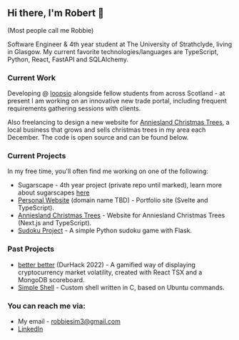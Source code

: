 ## Hi there, I'm Robert 👋
(Most people call me Robbie)

Software Engineer & 4th year student at The University of Strathclyde, living in Glasgow. My current favorite technologies/languages are TypeScript, Python, React, FastAPI and SQLAlchemy.
### Current Work
Developing @ [loopsio](https://loopsio.com/) alongside fellow students from across Scotland - at present I am working on an innovative new trade portal, including frequent requirements gathering sessions with clients.

Also freelancing to design a new website for [Anniesland Christmas Trees](https://www.annieslandchristmastrees.com/), a local business that grows and sells christmas trees in my area each December. The code is open source and can be found below.

### Current Projects
In my free time, you'll often find me working on one of the following:
- Sugarscape - 4th year project (private repo until marked), learn more about sugarscapes [here](https://www.google.co.uk/books/edition/Growing_Artificial_Societies/xXvelSs2caQC?hl=en&gbpv=1&pg=PR3&printsec=frontcover)
- [Personal Website](https://github.com/ricky582/personal_website) (domain name TBD) - Portfolio site (Svelte and TypeScript).
- [Anniesland Christmas Trees](https://github.com/ricky582/annieslandchristmastrees.com) - Website for Anniesland Christmas Trees (Next.js and TypeScript).
- [Sudoku Project](https://github.com/ricky582/sudoku_project) - A simple Python sudoku game with Flask.

### Past Projects
- [better better](https://github.com/strathclyde-durhack-2022/mono) (DurHack 2022) - A gamified way of displaying cryptocurrency market volatility, created with React TSX and a MongoDB scoreboard.
- [Simple Shell](https://github.com/ricky582/simple_shell) - Custom shell written in C, based on Ubuntu commands.

### You can reach me via:
- My email - [robbiesim3@gmail.com](mailto:robbiesim3@gmail.com)
- [LinkedIn](https://www.linkedin.com/in/robert-sim-820420234/)
